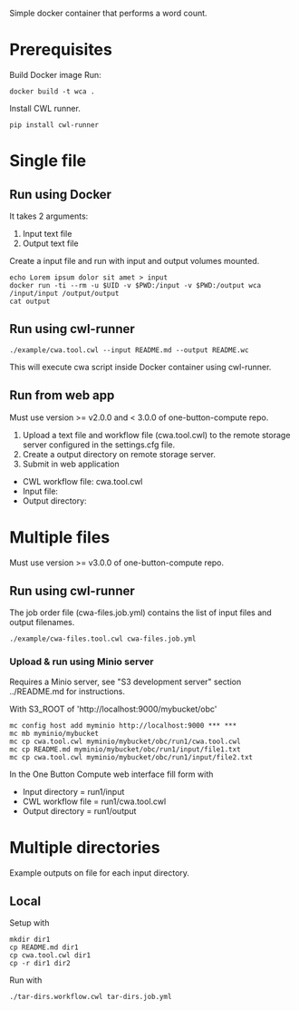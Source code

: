 Simple docker container that performs a word count.

# Prerequisites

Build Docker image
Run:
```
docker build -t wca .
```

Install CWL runner.
```
pip install cwl-runner
```

# Single file

## Run using Docker

It takes 2 arguments:
1. Input text file
2. Output text file

Create a input file and run with input and output volumes mounted.
```
echo Lorem ipsum dolor sit amet > input
docker run -ti --rm -u $UID -v $PWD:/input -v $PWD:/output wca /input/input /output/output
cat output
```

## Run using cwl-runner

```
./example/cwa.tool.cwl --input README.md --output README.wc
```
This will execute cwa script inside Docker container using cwl-runner.

## Run from web app

Must use version >= v2.0.0 and < 3.0.0 of one-button-compute repo.

1. Upload a text file and workflow file (cwa.tool.cwl) to the remote storage server configured in the settings.cfg file.
2. Create a output directory on remote storage server.
3. Submit in web application

* CWL workflow file: cwa.tool.cwl
* Input file:
* Output directory:

# Multiple files

Must use version >= v3.0.0 of one-button-compute repo.

## Run using cwl-runner

The job order file (cwa-files.job.yml) contains the list of input files and output filenames.

```
./example/cwa-files.tool.cwl cwa-files.job.yml
```

### Upload & run using Minio server

Requires a Minio server, see "S3 development server" section ../README.md for instructions.

With S3_ROOT of 'http://localhost:9000/mybucket/obc'
```
mc config host add myminio http://localhost:9000 *** ***
mc mb myminio/mybucket
mc cp cwa.tool.cwl myminio/mybucket/obc/run1/cwa.tool.cwl
mc cp README.md myminio/mybucket/obc/run1/input/file1.txt
mc cp cwa.tool.cwl myminio/mybucket/obc/run1/input/file2.txt
```

In the One Button Compute web interface fill form with

* Input directory = run1/input
* CWL workflow file = run1/cwa.tool.cwl
* Output directory = run1/output

# Multiple directories

Example outputs on file for each input directory.

## Local 

Setup with

```
mkdir dir1
cp README.md dir1
cp cwa.tool.cwl dir1
cp -r dir1 dir2
```

Run with

```
./tar-dirs.workflow.cwl tar-dirs.job.yml
```

